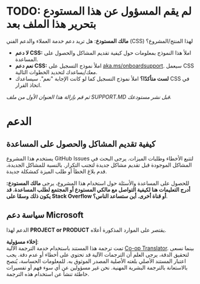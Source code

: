 <!--
CO_OP_TRANSLATOR_METADATA:
{
  "original_hash": "62fe65c1d8e3796c01aa1e3c89666cba",
  "translation_date": "2025-06-12T11:14:44+00:00",
  "source_file": "SUPPORT.md",
  "language_code": "ar"
}
-->
# TODO: لم يقم المسؤول عن هذا المستودع بتحرير هذا الملف بعد

**مالك المستودع**: هل تريد دعم خدمة العملاء والدعم الفني (CSS) لهذا المنتج/المشروع؟

- **لا دعم CSS:** املأ هذا النموذج بمعلومات حول كيفية تقديم المشاكل والحصول على المساعدة.
- **نعم دعم CSS:** املأ نموذج التسجيل على [aka.ms/onboardsupport](https://aka.ms/onboardsupport). سيعمل CSS معك/يساعدك لتحديد الخطوات التالية.
- **لست متأكدًا؟** املأ نموذج التسجيل كما لو كانت الإجابة "نعم". سيساعدك CSS في اتخاذ القرار.

*ثم قم بإزالة هذا العنوان الأول من ملف SUPPORT.MD قبل نشر مستودعك.*

# الدعم

## كيفية تقديم المشاكل والحصول على المساعدة

يستخدم هذا المشروع GitHub Issues لتتبع الأخطاء وطلبات الميزات. يرجى البحث في المشاكل الموجودة قبل تقديم مشاكل جديدة لتجنب التكرار. بالنسبة للمشاكل الجديدة، قدم بلاغ الخطأ أو طلب الميزة كمشكلة جديدة.

للحصول على المساعدة والأسئلة حول استخدام هذا المشروع، يرجى **مالك المستودع: أدرج التعليمات هنا لكيفية التواصل مع مالكي المستودع أو المجتمع لطلب المساعدة. قد يكون ذلك وسمًا على Stack Overflow أو قناة أخرى. أين ستساعد الناس؟**.

## سياسة دعم Microsoft

الدعم لهذا **PROJECT or PRODUCT** يقتصر على الموارد المذكورة أعلاه.

**إخلاء مسؤولية**:  
تمت ترجمة هذا المستند باستخدام خدمة الترجمة الآلية [Co-op Translator](https://github.com/Azure/co-op-translator). بينما نسعى لتحقيق الدقة، يرجى العلم أن الترجمات الآلية قد تحتوي على أخطاء أو عدم دقة. يجب اعتبار المستند الأصلي بلغته الأصلية المصدر الموثوق به. للمعلومات الحساسة، يُنصح بالاستعانة بالترجمة البشرية المهنية. نحن غير مسؤولين عن أي سوء فهم أو تفسيرات خاطئة تنشأ عن استخدام هذه الترجمة.